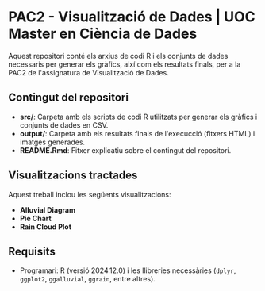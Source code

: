 # PAC2 - Visualització de Dades | UOC Master en Ciència de Dades

Aquest repositori conté els arxius de codi R i els conjunts de dades necessaris per generar els gràfics, així com els resultats finals, per a la PAC2 de l'assignatura de Visualització de Dades.

## Contingut del repositori
- **src/**: Carpeta amb els scripts de codi R utilitzats per generar els gràfics i conjunts de dades en CSV.
- **output/**: Carpeta amb els resultats finals de l'execucció (fitxers HTML) i imatges generades.
- **README.Rmd**: Fitxer explicatiu sobre el contingut del repositori.

## Visualitzacions tractades
Aquest treball inclou les següents visualitzacions:
- **Alluvial Diagram**
- **Pie Chart**
- **Rain Cloud Plot**

## Requisits
- Programari: R (versió 2024.12.0) i les llibreries necessàries (`dplyr`, `ggplot2`, `ggalluvial`, `ggrain`, entre altres).
